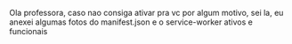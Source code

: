 Ola professora, caso nao consiga ativar pra vc por algum motivo, sei la, eu anexei algumas fotos do manifest.json e o service-worker ativos e funcionais
